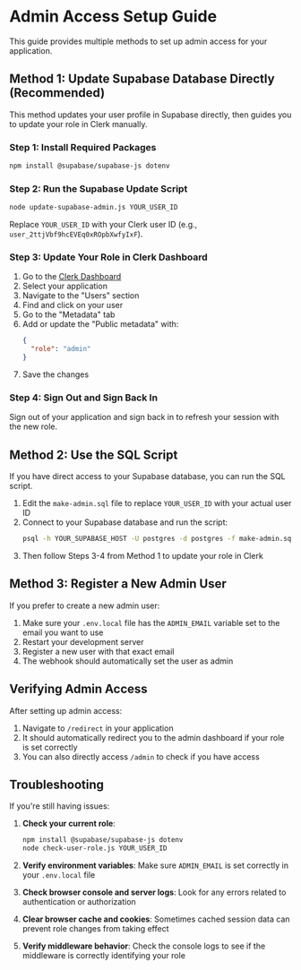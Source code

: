 # Admin Access Setup Guide

This guide provides multiple methods to set up admin access for your application.

## Method 1: Update Supabase Database Directly (Recommended)

This method updates your user profile in Supabase directly, then guides you to update your role in Clerk manually.

### Step 1: Install Required Packages

```bash
npm install @supabase/supabase-js dotenv
```

### Step 2: Run the Supabase Update Script

```bash
node update-supabase-admin.js YOUR_USER_ID
```

Replace `YOUR_USER_ID` with your Clerk user ID (e.g., `user_2ttjVbf9hcEVEq0xROpbXwfyIxF`).

### Step 3: Update Your Role in Clerk Dashboard

1. Go to the [Clerk Dashboard](https://dashboard.clerk.com/)
2. Select your application
3. Navigate to the "Users" section
4. Find and click on your user
5. Go to the "Metadata" tab
6. Add or update the "Public metadata" with:
   ```json
   {
     "role": "admin"
   }
   ```
7. Save the changes

### Step 4: Sign Out and Sign Back In

Sign out of your application and sign back in to refresh your session with the new role.

## Method 2: Use the SQL Script

If you have direct access to your Supabase database, you can run the SQL script.

1. Edit the `make-admin.sql` file to replace `YOUR_USER_ID` with your actual user ID
2. Connect to your Supabase database and run the script:
   ```bash
   psql -h YOUR_SUPABASE_HOST -U postgres -d postgres -f make-admin.sql
   ```
3. Then follow Steps 3-4 from Method 1 to update your role in Clerk

## Method 3: Register a New Admin User

If you prefer to create a new admin user:

1. Make sure your `.env.local` file has the `ADMIN_EMAIL` variable set to the email you want to use
2. Restart your development server
3. Register a new user with that exact email
4. The webhook should automatically set the user as admin

## Verifying Admin Access

After setting up admin access:

1. Navigate to `/redirect` in your application
2. It should automatically redirect you to the admin dashboard if your role is set correctly
3. You can also directly access `/admin` to check if you have access

## Troubleshooting

If you're still having issues:

1. **Check your current role**:
   ```bash
   npm install @supabase/supabase-js dotenv
   node check-user-role.js YOUR_USER_ID
   ```

2. **Verify environment variables**:
   Make sure `ADMIN_EMAIL` is set correctly in your `.env.local` file

3. **Check browser console and server logs**:
   Look for any errors related to authentication or authorization

4. **Clear browser cache and cookies**:
   Sometimes cached session data can prevent role changes from taking effect

5. **Verify middleware behavior**:
   Check the console logs to see if the middleware is correctly identifying your role 